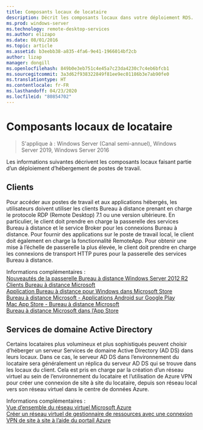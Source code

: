 ```yaml
---
title: Composants locaux de locataire
description: Décrit les composants locaux dans votre déploiement RDS.
ms.prod: windows-server
ms.technology: remote-desktop-services
ms.author: elizapo
ms.date: 08/01/2016
ms.topic: article
ms.assetid: b3eebb38-a835-4fa6-9e41-1966014bf2cb
author: lizap
manager: dongill
ms.openlocfilehash: 849b0e3eb751c4e45a7c23da4230c7c4eb6bfcb1
ms.sourcegitcommit: 3a3d62f938322849f81ee9ec01186b3e7ab90fe0
ms.translationtype: HT
ms.contentlocale: fr-FR
ms.lasthandoff: 04/23/2020
ms.locfileid: "80854702"
---
```

# <a name="tenant-on-premises-components"></a>Composants locaux de locataire

>S'applique à : Windows Server (Canal semi-annuel), Windows Server 2019, Windows Server 2016

Les informations suivantes décrivent les composants locaux faisant partie d’un déploiement d’hébergement de postes de travail.  
  
##  <a name="clients"></a>Clients  
Pour accéder aux postes de travail et aux applications hébergés, les utilisateurs doivent utiliser les clients Bureau à distance prenant en charge le protocole RDP (Remote Desktop) 7.1 ou une version ultérieure. En particulier, le client doit prendre en charge la passerelle des services Bureau à distance et le service Broker pour les connexions Bureau à distance. Pour fournir des applications sur le poste de travail local, le client doit également en charge la fonctionnalité RemoteApp. Pour obtenir une mise à l’échelle de passerelle la plus élevée, le client doit prendre en charge les connexions de transport HTTP pures pour la passerelle des services Bureau à distance.  
  
Informations complémentaires :  
[Nouveautés de la passerelle Bureau à distance Windows Server 2012 R2](https://blogs.technet.microsoft.com/enterprisemobility/2013/03/14/whats-new-in-windows-server-2012-remote-desktop-gateway/#transport)  
[Clients Bureau à distance Microsoft](https://technet.microsoft.com/library/dn473009.aspx)  
[Application Bureau à distance pour Windows dans Microsoft Store](https://apps.microsoft.com/windows/app/remote-desktop/051f560e-5e9b-4dad-8b2e-fa5e0b05a480)  
[Bureau à distance Microsoft - Applications Android sur Google Play](https://play.google.com/store/apps/details?id=com.microsoft.rdc.android)  
[Mac App Store - Bureau à distance Microsoft](https://itunes.apple.com/app/microsoft-remote-desktop/id715768417?mt=12)  
[Bureau à distance Microsoft dans l’App Store](https://itunes.apple.com/app/microsoft-remote-desktop/id714464092?mt=8)  
  
##  <a name="active-directory-domain-services"></a>Services de domaine Active Directory  
Certains locataires plus volumineux et plus sophistiqués peuvent choisir d’héberger un serveur Services de domaine Active Directory (AD DS) dans leurs locaux. Dans ce cas, le serveur AD DS dans l’environnement du locataire sera généralement un réplica du serveur AD DS qui se trouve dans les locaux du client. Cela est pris en charge par la création d’un réseau virtuel au sein de l’environnement du locataire et l’utilisation de Azure VPN pour créer une connexion de site à site du locataire, depuis son réseau local vers son réseau virtuel dans le centre de données Azure.  
  
Informations complémentaires :  
[Vue d’ensemble du réseau virtuel Microsoft Azure](https://azure.microsoft.com/documentation/articles/virtual-networks-overview/)  
[Créer un réseau virtuel de gestionnaire de ressources avec une connexion VPN de site à site à l’aide du portail Azure](https://azure.microsoft.com/documentation/articles/vpn-gateway-howto-site-to-site-resource-manager-portal/)  


